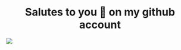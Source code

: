 <h1 align="center">Salutes to you 🦝 on my github account</h1>
<img src="https://github.com/4min-dev/4min-dev-logo/blob/master/4min_dev%20logo.gif"></img>
